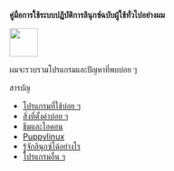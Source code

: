 <style>
  img {
  width: 50px;
  }
</style>

**คู่มือการใช้ระบบปฏิบัติการลินุกซ์ฉบับผู้ใช้ทั่วไปอย่างผม**

<img src="https://cdn.creazilla.com/cliparts/3164872/penguin-clipart-lg.png">

ผมจะรวบรวมโปรแกรมและปัญหาที่พบบ่อย ๆ

สารบัญ
- [โปรแกรมที่ใช้บ่อย ๆ ](apps.md)
- [สิ่งที่ตั้งค่าบ่อย ๆ](mysetting.md)
- [ธีมและไอคอน](myfavtheme.md)
- [Puppylinux](puppy.md)
- [รู้จักลินุกซ์ได้อย่างไร](about_me.md)
- [โปรแกรมอื่น ๆ](others.md)

